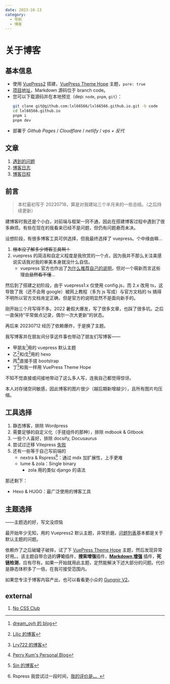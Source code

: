 ```yaml
---
date: 2023-10-13
category:
  - 导航
  - 博客
---
```


# 关于博客

## 基本信息

- 使用 [VuePress2](https://v2.vuepress.vuejs.org/zh/) 搭建，[VuePress Theme Hope](https://theme-hope.vuejs.press/zh/) 主题，`pure: true`
- [项目地址](https://github.com/lxl66566/lxl66566.github.io)，Markdown 源码位于 branch code。
- 您可以下载源码并在本地预览（dep: `node`, `pnpm`, `git`）：
  ```sh {1}
  git clone git@github.com:lxl66566/lxl66566.github.io.git -b code
  cd lxl66566.github.io
  pnpm i
  pnpm dev
  ```
- 部署于 _Github Pages_ / _Cloudflare_ / _netlify_ / _vps + 反代_

## 文章

1. [遇到的问题](./withvuepress2.md)
2. [博客日志](./log.md)
3. [博客日程](./todo.md)

## 前言

> 本栏最初写于 20220718，算是对我建站三个半月来的一些总结。（之后持续更新）

建博客时我还是个小白，对前端与框架一窍不通，因此在搭建博客过程中遇到了很多麻烦。有些在现在的我看来已经不是问题，但仍有问题悬而未决。

设想阶段，有很多博客工具可供选择，但我最终选择了 vuepress。个中缘由嘛…

1. ~~根本没了解多少博客工具啊！~~
2. vuepress 的简洁和自定义程度是我欣赏的一个点，因为我并不那么关注美感<span class="heimu" title="你知道的太多了">说实话我对我的审美本身就没什么自信</span>。
   - vuepress 官方也作出了[为什么推荐自己的说明](https://v2.vuepress.vuejs.org/zh/guide/introduction.html#为什么不是)，但对一个萌新而言这些理由~~显然看不懂~~…

然后到了搭建之初阶段，由于 vuepress1.x 仅使用 config.js，而 2.x 改用 ts，这导致了我（还不会用 google）被网上教程（多为 js 写成）与官方文档的 ts 搞得不明所以<span class="heimu" title="你知道的太多了">官方文档肯定正确，但是官方的说明显然不是面向新手的</span>。

刚开始三个月写得不多。2022 暑假大爆发，写了很多文章，也踩了很多坑。之后一直保持“平常做点记录，偶尔一次大更新”的状态。

再后来 20230712 经历了依赖爆炸，于是换了主题。

我写博客并在朋友间分享这件事也带动了朋友们写博客——

- 甲朋友[^1]用的 vuepress 默认主题
- 乙[^2]和戊[^5]用的 hexo
- 丙[^3]直接手搓 bootstrap
- 丁[^4]和我一样用 VuePress Theme Hope

不知不觉直接或间接地带动了这么多人写，连我自己都觉得惊讶。

本人对存储空间敏感，因此博客的图片很少（越后期新增越少），且所有图片均压缩。

[^1]: [dream_oyh 的 blog](https://dream-oyh.github.io/)
[^2]: [Lilic 的博客](https://lilic2233.github.io/)
[^3]: [Perry Kum's Personal Blog](https://perrykum.github.io/)
[^4]: [Sin 的博客](https://bear-sin.github.io/)
[^5]: [Lry722 的博客](Lry722.github.io)

## 工具选择

1. 静态博客，排除 Wordpress
2. 需要足够的自定义化（手搓组件的那种），排除 mdbook & Gitbook
3. 一些个人喜好，排除 docsify, Docusaurus
4. 尝试过迁移 Vitepress [失败](./withvuepress2.md#试图迁移至-vitepress)
5. 还有一些等于自己写前端的
   - nextra & Rspress[^6]：通过 mdx 加扩展性，上手更难
   - lume & zola：Single binary
     - zola 用的类似 django 的语法

[^6]: Rspress 我尝试过一段时间，[我的评价是。。](https://t.me/withabsolutex/1501)

那还剩下：

- Hexo & HUGO：最广泛使用的博客工具

## 主题选择

<div class="subtitle">——主题选的好，写文没烦恼</div>

最开始年少无知，用的 Vuepress2 默认主题，非常折磨，[问题列表](./withvuepress2.md)基本都是关于默认主题的问题。

依赖炸了之后破罐子破摔，试了下 [VuePress Theme Hope](https://theme-hope.vuejs.press/zh/) 主题，然后发现异常好用。。该主题自带合适的**评论**插件，**搜索增强**插件，[**Markdown 增强**](https://plugin-md-enhance.vuejs.press/zh/) 插件，**死链检测**，应有尽有。如果一开始就用此主题，定然能解决下述大部分的问题。代价是静态体积多了一倍，在我可接受范围内。

如果您专注于博客内容产出，也可以看看更小众的 [Gungnir V2](https://github.com/Renovamen/vuepress-theme-gungnir)。

## external

1. [No CSS Club](https://nocss.club/)
